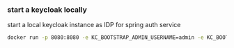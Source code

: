 ### start a keycloak locally
start a local keycloak instance as IDP for spring auth service
```bash
docker run -p 8080:8080 -e KC_BOOTSTRAP_ADMIN_USERNAME=admin -e KC_BOOTSTRAP_ADMIN_PASSWORD=admin quay.io/keycloak/keycloak:26.0.2 start-dev
```